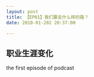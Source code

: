 ```yaml
---
layout: post
title: 【EP01】我们要走什么样的路？
date: 2018-01-202 20:37:00

---
```



## 职业生涯变化
the first episode of podcast

